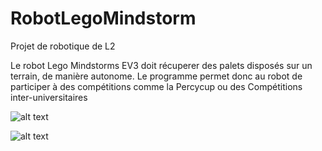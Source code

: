 # RobotLegoMindstorm
Projet de robotique de L2

Le robot Lego Mindstorms EV3 doit récuperer des palets disposés sur un terrain, de manière autonome.
Le programme permet donc au robot de participer à des compétitions comme la Percycup ou des Compétitions inter-universitaires

![alt text](https://robosavvy.com/static/RoboSavvyPages/LEGO/lego-mindstorms-nxt-two-wheeled.jpg)

![alt text](https://www.grenoble-inp.fr/medias/photo/persycup5_1432824714910-png?ID_FICHE=66391)
